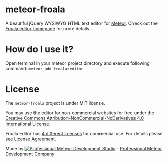 meteor-froala
=============

A beautiful jQuery WYSIWYG HTML text editor for [Meteor](https://github.com/meteor/meteor).
Check out the [Froala editor homepage](https://editor.froala.com/) for more details.


How do I use it?
================

Open terminal in your meteor project directory and execute following command: `meteor add froala:editor`


License
=======

The `meteor-froala` project is under MIT license.

You may use the editor for non-commercial websites for free under the [Creative Commons Attribution-NonCommercial-NoDerivatives 4.0 International License](http://creativecommons.org/licenses/by-nc-nd/4.0/).

Froala Editor has [4 different licenses](http://editor.froala.com/download/) for commercial use.
For details please see [License Agreement](http://editor.froala.com/license).

Made by [![Professional Meteor Development Studio](http://s30.postimg.org/jfno1g71p/jss_xs.png)](http://jssolutionsdev.com) - [Professional Meteor Development Company](http://jssolutionsdev.com)

